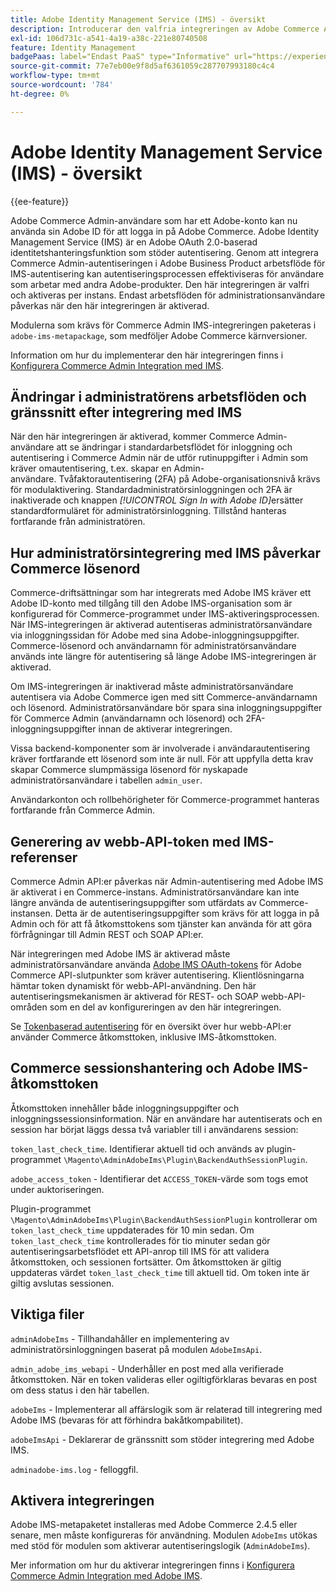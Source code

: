 ```yaml
---
title: Adobe Identity Management Service (IMS) - översikt
description: Introducerar den valfria integreringen av Adobe Commerce Admin-inloggningar med Adobe IMS
exl-id: 106d731c-a541-4a19-a38c-221e80740508
feature: Identity Management
badgePaas: label="Endast PaaS" type="Informative" url="https://experienceleague.adobe.com/en/docs/commerce/user-guides/product-solutions" tooltip="Gäller endast Adobe Commerce i molnprojekt (Adobe-hanterad PaaS-infrastruktur) och lokala projekt."
source-git-commit: 77e7eb00e9f8d5af6361059c287707993180c4c4
workflow-type: tm+mt
source-wordcount: '784'
ht-degree: 0%

---
```


# Adobe Identity Management Service (IMS) - översikt

{{ee-feature}}

Adobe Commerce Admin-användare som har ett Adobe-konto kan nu använda sin Adobe ID för att logga in på Adobe Commerce. Adobe Identity Management Service (IMS) är en Adobe OAuth 2.0-baserad identitetshanteringsfunktion som stöder autentisering. Genom att integrera Commerce Admin-autentiseringen i Adobe Business Product arbetsflöde för IMS-autentisering kan autentiseringsprocessen effektiviseras för användare som arbetar med andra Adobe-produkter. Den här integreringen är valfri och aktiveras per instans. Endast arbetsflöden för administrationsanvändare påverkas när den här integreringen är aktiverad. 

Modulerna som krävs för Commerce Admin IMS-integreringen paketeras i `adobe-ims-metapackage`, som medföljer Adobe Commerce kärnversioner.

Information om hur du implementerar den här integreringen finns i [Konfigurera Commerce Admin Integration med IMS](./adobe-ims-config.md).

## Ändringar i administratörens arbetsflöden och gränssnitt efter integrering med IMS

När den här integreringen är aktiverad, kommer Commerce Admin-användare att se ändringar i standardarbetsflödet för inloggning och autentisering i Commerce Admin när de utför rutinuppgifter i Admin som kräver omautentisering, t.ex. skapar en Admin-användare. Tvåfaktorautentisering (2FA) på Adobe-organisationsnivå krävs för modulaktivering. Standardadministratörsinloggningen och 2FA är inaktiverade och knappen _[!UICONTROL Sign In with Adobe ID]_&#x200B;ersätter standardformuläret för administratörsinloggning. Tillstånd hanteras fortfarande från administratören.

## Hur administratörsintegrering med IMS påverkar Commerce lösenord

Commerce-driftsättningar som har integrerats med Adobe IMS kräver ett Adobe ID-konto med tillgång till den Adobe IMS-organisation som är konfigurerad för Commerce-programmet under IMS-aktiveringsprocessen.  När IMS-integreringen är aktiverad autentiseras administratörsanvändare via inloggningssidan för Adobe med sina Adobe-inloggningsuppgifter. Commerce-lösenord och användarnamn för administratörsanvändare används inte längre för autentisering så länge Adobe IMS-integreringen är aktiverad.

Om IMS-integreringen är inaktiverad måste administratörsanvändare autentisera via Adobe Commerce igen med sitt Commerce-användarnamn och lösenord. Administratörsanvändare bör spara sina inloggningsuppgifter för Commerce Admin (användarnamn och lösenord) och 2FA-inloggningsuppgifter innan de aktiverar integreringen.

Vissa backend-komponenter som är involverade i användarautentisering kräver fortfarande ett lösenord som inte är null. För att uppfylla detta krav skapar Commerce slumpmässiga lösenord för nyskapade administratörsanvändare i tabellen `admin_user`.

Användarkonton och rollbehörigheter för Commerce-programmet hanteras fortfarande från Commerce Admin.


## Generering av webb-API-token med IMS-referenser

Commerce Admin API:er påverkas när Admin-autentisering med Adobe IMS är aktiverat i en Commerce-instans. Administratörsanvändare kan inte längre använda de autentiseringsuppgifter som utfärdats av Commerce-instansen. Detta är de autentiseringsuppgifter som krävs för att logga in på Admin och för att få åtkomsttokens som tjänster kan använda för att göra förfrågningar till Admin REST och SOAP API:er.

När integreringen med Adobe IMS är aktiverad måste administratörsanvändare använda [Adobe IMS OAuth-tokens](https://developer.adobe.com/developer-console/docs/guides/authentication/OAuthIntegration/) för Adobe Commerce API-slutpunkter som kräver autentisering. Klientlösningarna hämtar token dynamiskt för webb-API-användning. Den här autentiseringsmekanismen är aktiverad för REST- och SOAP webb-API-områden som en del av konfigureringen av den här integreringen.

Se [Tokenbaserad autentisering](https://developer.adobe.com/commerce/webapi/get-started/authentication/gs-authentication-token/) för en översikt över hur webb-API:er använder Commerce åtkomsttoken, inklusive IMS-åtkomsttoken.

## Commerce sessionshantering och Adobe IMS-åtkomsttoken

Åtkomsttoken innehåller både inloggningsuppgifter och inloggningssessionsinformation. När en användare har autentiserats och en session har börjat läggs dessa två variabler till i användarens session:

`token_last_check_time`. Identifierar aktuell tid och används av plugin-programmet `\Magento\AdminAdobeIms\Plugin\BackendAuthSessionPlugin`.

`adobe_access_token` - Identifierar det `ACCESS_TOKEN`-värde som togs emot under auktoriseringen.

Plugin-programmet `\Magento\AdminAdobeIms\Plugin\BackendAuthSessionPlugin` kontrollerar om `token_last_check_time` uppdaterades för 10 min sedan. Om `token_last_check_time` kontrollerades för tio minuter sedan gör autentiseringsarbetsflödet ett API-anrop till IMS för att validera åtkomsttoken, och sessionen fortsätter. Om åtkomsttoken är giltig uppdateras värdet `token_last_check_time` till aktuell tid. Om token inte är giltig avslutas sessionen.

## Viktiga filer

`adminAdobeIms` - Tillhandahåller en implementering av administratörsinloggningen baserat på modulen `AdobeImsApi`.

`admin_adobe_ims_webapi` - Underhåller en post med alla verifierade åtkomsttoken. När en token valideras eller ogiltigförklaras bevaras en post om dess status i den här tabellen.

`adobeIms` - Implementerar all affärslogik som är relaterad till integrering med Adobe IMS (bevaras för att förhindra bakåtkompabilitet).

`adobeImsApi` - Deklarerar de gränssnitt som stöder integrering med Adobe IMS.

`adminadobe-ims.log` - felloggfil.

## Aktivera integreringen

Adobe IMS-metapaketet installeras med Adobe Commerce 2.4.5 eller senare, men måste konfigureras för användning. Modulen `AdobeIms` utökas med stöd för modulen som aktiverar autentiseringslogik (`AdminAdobeIms`).

Mer information om hur du aktiverar integreringen finns i [Konfigurera Commerce Admin Integration med Adobe IMS](./adobe-ims-config.md).
